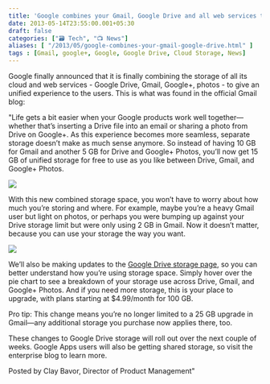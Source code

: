 ```yaml
---
title: 'Google combines your Gmail, Google Drive and all web services together for a shared storage of 15GB'
date: 2013-05-14T23:55:00.001+05:30
draft: false
categories: ["🗃️ Tech", "📺 News"]
aliases: [ "/2013/05/google-combines-your-gmail-google-drive.html" ]
tags : [Gmail, google+, Google, Google Drive, Cloud Storage, News]
---
```


Google finally announced that it is finally combining the storage of all its cloud and web services - Google Drive, Gmail, Google+, photos - to give an unified experience to the users. This is what was found in the official Gmail blog:

  

"Life gets a bit easier when your Google products work well together—whether that’s inserting a Drive file into an email or sharing a photo from Drive on Google+. As this experience becomes more seamless, separate storage doesn’t make as much sense anymore. So instead of having 10 GB for Gmail and another 5 GB for Drive and Google+ Photos, you’ll now get 15 GB of unified storage for free to use as you like between Drive, Gmail, and Google+ Photos.

  

[![](https://2.bp.blogspot.com/-z6lG5gZWQh4/UZDjCv3T1QI/AAAAAAAABMc/H67CIRQllAk/s400/Shared+storage.png)](https://2.bp.blogspot.com/-z6lG5gZWQh4/UZDjCv3T1QI/AAAAAAAABMc/H67CIRQllAk/s1600/Shared+storage.png)

  
  
With this new combined storage space, you won’t have to worry about how much you’re storing and where. For example, maybe you’re a heavy Gmail user but light on photos, or perhaps you were bumping up against your Drive storage limit but were only using 2 GB in Gmail. Now it doesn’t matter, because you can use your storage the way you want.  
  
  
[![](https://1.bp.blogspot.com/-YfchTYO4e-w/UZEbzgrDMiI/AAAAAAAABM4/DFuUGB18V4c/s640/screenshots_0000_consumer.png)](https://1.bp.blogspot.com/-YfchTYO4e-w/UZEbzgrDMiI/AAAAAAAABM4/DFuUGB18V4c/s1600/screenshots_0000_consumer.png)  
  
We’ll also be making updates to the [Google Drive storage page](https://www.google.com/settings/storage), so you can better understand how you’re using storage space. Simply hover over the pie chart to see a breakdown of your storage use across Drive, Gmail, and Google+ Photos. And if you need more storage, this is your place to upgrade, with plans starting at $4.99/month for 100 GB.  
  
Pro tip: This change means you’re no longer limited to a 25 GB upgrade in Gmail—any additional storage you purchase now applies there, too.  
  
These changes to Google Drive storage will roll out over the next couple of weeks. Google Apps users will also be getting shared storage, so visit the enterprise blog to learn more.  
  
Posted by Clay Bavor, Director of Product Management"
